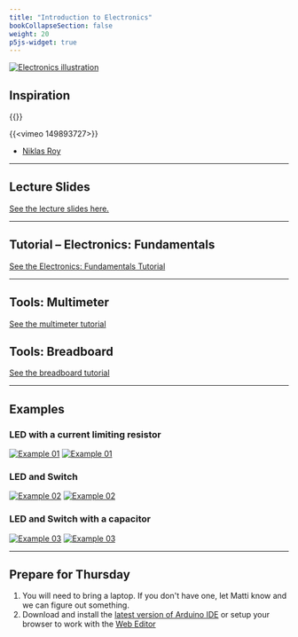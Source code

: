```yaml
---
title: "Introduction to Electronics"
bookCollapseSection: false
weight: 20
p5js-widget: true
---
```


[![Electronics illustration](./img/ele.jpg)](./img/ele.jpg)

## Inspiration

{{<youtube rKhbUjVyKIc>}}

{{<vimeo 149893727>}}

- [Niklas Roy](https://www.niklasroy.com/)

---

## Lecture Slides

[See the lecture slides here.](https://miro.com/app/board/uXjVPKsDjlM=/?share_link_id=301025126870)

---

## Tutorial – Electronics: Fundamentals

[See the Electronics: Fundamentals Tutorial](../../../../tutorials/arduino-and-electronics/electronics/electronics-fundamentals/)

---

## Tools: Multimeter

[See the multimeter tutorial](../../../../tutorials/arduino-and-electronics/electronics/tools-multimeter/)

## Tools: Breadboard

[See the breadboard tutorial](../../../../tutorials/arduino-and-electronics/electronics/tools-breadboard/)

---

## Examples

### LED with a current limiting resistor

[![Example 01](./img/ex1.png)](./img/ex1.png)
[![Example 01](./img/ex1-bb.png)](./img/ex1-bb.png)

### LED and Switch

[![Example 02](./img/ex2.png)](./img/ex2.png)
[![Example 02](./img/ex2-bb.png)](./img/ex2-bb.png)

### LED and Switch with a capacitor

[![Example 03](./img/ex3.png)](./img/ex3.png)
[![Example 03](./img/ex3-bb.png)](./img/ex3-bb.png)

---

## Prepare for Thursday

1. You will need to bring a laptop. If you don't have one, let Matti know and we can figure out something.
2. Download and install the [latest version of Arduino IDE](https://www.arduino.cc/en/software/#ide) or setup your browser to work with the [Web Editor](https://docs.arduino.cc/arduino-cloud/getting-started/getting-started-web-editor)